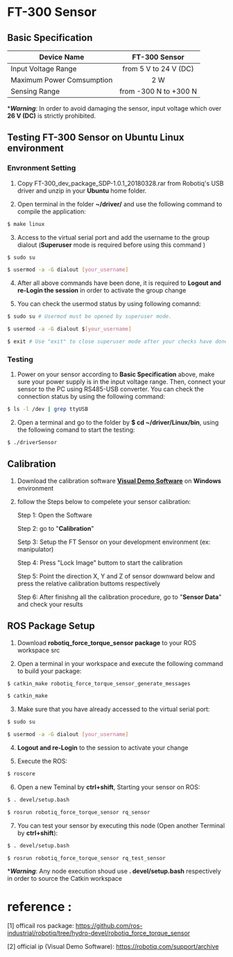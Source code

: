 # FT-300 Sensor

## Basic Specification

   Device Name                   | FT-300 Sensor
   ------------------------------|:-------------------------------:| 
   Input Voltage Range           | from 5 V to 24 V (DC)
   Maximum Power Comsumption     | 2 W
   Sensing Range                 | from -300 N to +300 N

   ****Warning***: In order to avoid damaging the sensor, input voltage which over **26 V (DC)** is strictly prohibited.

## Testing FT-300 Sensor on Ubuntu Linux environment

### Envronment Setting

1. Copy FT-300_dev_package_SDP-1.0.1_20180328.rar from Robotiq's USB driver and unzip in your **Ubuntu** home folder.

2. Open terminal in the folder **~/driver/** and use the following command to compile the application:

```bash
$ make linux
```
3. Access to the virtual serial port and add the username to the group dialout  (**Superuser** mode is required before using this command )

```bash
$ sudo su

$ usermod -a -G dialout [your_username]
```
4. After all above commands have been done, it is required to **Logout and re-Login the session** in order to activate the group change

5. You can check the usermod status by using following comannd:

```bash
$ sudo su # Usermod must be opened by superuser mode.

$ usermod -a -G dialout $[your_username]

$ exit # Use "exit" to close superuser mode after your checks have done.
```
### Testing

1. Power on your sensor according to **Basic Specification** above, make sure your power supply is in the input voltage range. Then, connect your sensor to the PC using RS485-USB converter. You can check the connection status by using the following command:

```bash
$ ls -l /dev | grep ttyUSB
```

2. Open a terminal and go to the folder by **$ cd ~/driver/Linux/bin**, using the following comand to start the testing:

```bash
$ ./driverSensor
```
## Calibration

1. Download the calibration software [**Visual Demo Software**](https://robotiq.com/support/archive/) on **Windows** environment

2. follow the Steps below to compelete your sensor calibration:

   Step 1: Open the Software

   Step 2: go to "**Calibration**" 

   Setp 3: Setup the FT Sensor on  your development environment (ex: manipulator) 

   Step 4: Press "Lock Image" buttom to start the calibration 

   Step 5: Point the direction X, Y and Z of sensor downward below and press the relative calibration buttoms respectively 

   Step 6: After finishng all the calibration procedure, go to "**Sensor Data**" and check your results

## ROS Package Setup

1. Download **robotiq_force_torque_sensor package** to your ROS workspace src  

2. Open a terminal in your workspace and execute the following command to build your package:

```bash
$ catkin_make robotiq_force_torque_sensor_generate_messages

$ catkin_make
```

3. Make sure that you have already accessed to the virtual serial port:

```bash
$ sudo su

$ usermod -a -G dialout [your_username]
```

4. **Logout and re-Login** to the session to activate your change

5. Execute the ROS:

```bash
$ roscore
```

6. Open a new Teminal by **ctrl+shift**, Starting your sensor on ROS:

```bash
$ . devel/setup.bash

$ rosrun robotiq_force_torque_sensor rq_sensor
```

7. You can test your sensor by executing this node (Open another Terminal by **ctrl+shift**):

```bash
$ . devel/setup.bash

$ rosrun robotiq_force_torque_sensor rq_test_sensor
```
****Warning***: Any node execution shoud use **. devel/setup.bash** respectively in order to source the Catkin  workspace

# reference :
 
 [1] officail ros package: https://github.com/ros-industrial/robotiq/tree/hydro-devel/robotiq_force_torque_sensor
 
 [2] official ip (Visual Demo Software): https://robotiq.com/support/archive
